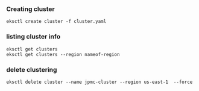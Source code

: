 ### Creating cluster 

```
eksctl create cluster -f cluster.yaml

```

### listing cluster info 

```
eksctl get clusters
eksctl get clusters --region nameof-region
```

### delete clustering 

```
eksctl delete cluster --name jpmc-cluster --region us-east-1  --force
```

